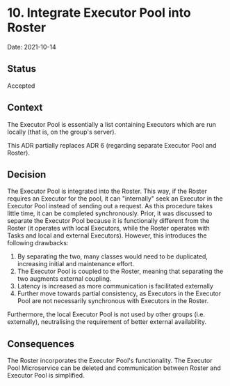 # 10. Integrate Executor Pool into Roster

Date: 2021-10-14

## Status

Accepted

## Context

The Executor Pool is essentially a list containing Executors which are run locally (that is, on the group's server).

This ADR partially replaces ADR 6 (regarding separate Executor Pool and Roster).

## Decision

The Executor Pool is integrated into the Roster. This way, if the Roster requires an Executor for the pool, it can
"internally" seek an Executor in the Executor Pool instead of sending out a request. As this procedure takes little time,
it can be completed synchronously.
Prior, it was discussed to separate the Executor Pool because it is functionally different from the Roster
(it operates with local Executors, while the Roster operates with Tasks and local and external Executors).
However, this introduces the following drawbacks:
1. By separating the two, many classes would need to be duplicated, increasing initial and maintenance effort.
2. The Executor Pool is coupled to the Roster, meaning that separating the two augments external coupling.
3. Latency is increased as more communication is facilitated externally
4. Further move towards partial consistency, as Executors in the Executor Pool are not necessarily synchronous with Executors
in the Roster.

Furthermore, the local Executor Pool is not used by other groups (i.e. externally), neutralising the requirement of better
external availability.

## Consequences

The Roster incorporates the Executor Pool's functionality. The Executor Pool Microservice can be deleted and communication
between Roster and Executor Pool is simplified.